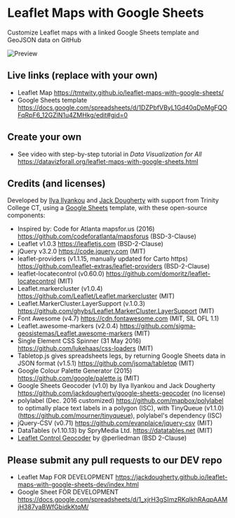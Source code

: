 # Leaflet Maps with Google Sheets
Customize Leaflet maps with a linked Google Sheets template and GeoJSON data on GitHub

![Preview](preview.jpg)

## Live links (replace with your own)
- Leaflet Map https://tmtwity.github.io/leaflet-maps-with-google-sheets/
- Google Sheets template https://docs.google.com/spreadsheets/d/1DZPbfVByL1Gd40qDpMgFQOFqRpF6_12GZlN1u4ZMHkg/edit#gid=0

## Create your own
- See video with step-by-step tutorial in *Data Visualization for All* https://datavizforall.org/leaflet-maps-with-google-sheets.html

## Credits (and licenses)
Developed by [Ilya Ilyankou](https://github.com/ilyankou) and [Jack Dougherty](https://github.com/jackdougherty) with support from Trinity College CT, using a [Google Sheets](https://www.google.com/sheets/about/) template, with these open-source components:
- Inspired by: Code for Atlanta mapsfor.us (2016) https://github.com/codeforatlanta/mapsforus (BSD-3-Clause)
- Leaflet v1.0.3 https://leafletjs.com (BSD-2-Clause)
- jQuery v3.2.0 https://code.jquery.com (MIT)
- leaflet-providers (v1.1.15, manually updated for Carto https) https://github.com/leaflet-extras/leaflet-providers (BSD-2-Clause)
- leaflet-locatecontrol (v0.60.0) https://github.com/domoritz/leaflet-locatecontrol (MIT)
- Leaflet.markercluster (v1.0.4) https://github.com/Leaflet/Leaflet.markercluster (MIT)
- Leaflet.MarkerCluster.LayerSupport (v.1.0.3) https://github.com/ghybs/Leaflet.MarkerCluster.LayerSupport (MIT)
- Font Awesome (v4.7) https://cdn.fontawesome.com (MIT, SIL OFL 1.1)
- Leaflet.awesome-markers (v2.0.4) https://github.com/sigma-geosistemas/Leaflet.awesome-markers (MIT)
- Single Element CSS Spinner (31 May 2016) https://github.com/lukehaas/css-loaders (MIT)
- Tabletop.js gives spreadsheets legs, by returning Google Sheets data in JSON format (v1.5.1) https://github.com/jsoma/tabletop (MIT)
- Google Colour Palette Generator (2015) https://github.com/google/palette.js (MIT)
- Google Sheets Geocoder (v1.0) by Ilya Ilyankou and Jack Dougherty https://github.com/jackdougherty/google-sheets-geocoder (no license)
- polylabel (Dec. 2016 customized) https://github.com/mapbox/polylabel to optimally place text labels in a polygon (ISC), with TinyQueue (v1.1.0) (https://github.com/mourner/tinyqueue), polylabel's dependency (ISC)
- jQuery-CSV (v0.71) https://github.com/evanplaice/jquery-csv (MIT)
- DataTables (v1.10.13) by SpryMedia Ltd. https://datatables.net (MIT)
- [Leaflet Control Geocoder](https://github.com/perliedman/leaflet-control-geocoder) by @perliedman (BSD 2-Clause)

## Please submit any pull requests to our DEV repo
- Leaflet Map FOR DEVELOPMENT https://jackdougherty.github.io/leaflet-maps-with-google-sheets-dev/index.html
- Google Sheet FOR DEVELOPMENT https://docs.google.com/spreadsheets/d/1_xjrH3gSImzRKqIkhRAqpAAMjH387yaBWfGbidkKtqM/
